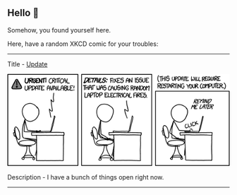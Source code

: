 ## Hello 👀

Somehow, you found yourself here.

Here, have a random XKCD comic for your troubles:

-----------------------------------

Title - [Update](https://xkcd.com/1328)

![Update](./random_comic.png)

Description - I have a bunch of things open right now.

-----------------------------------